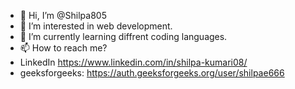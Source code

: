 - 👋 Hi, I’m @Shilpa805
- 👀 I’m interested in web development.
- 🌱 I’m currently learning diffrent coding languages.
- 📫 How to reach me?
- LinkedIn https://www.linkedin.com/in/shilpa-kumari08/
- geeksforgeeks: https://auth.geeksforgeeks.org/user/shilpae666


<!---
Shilpa805/Shilpa805 is a ✨ special ✨ repository because its `README.md` (this file) appears on your GitHub profile.
You can click the Preview link to take a look at your changes.
--->
